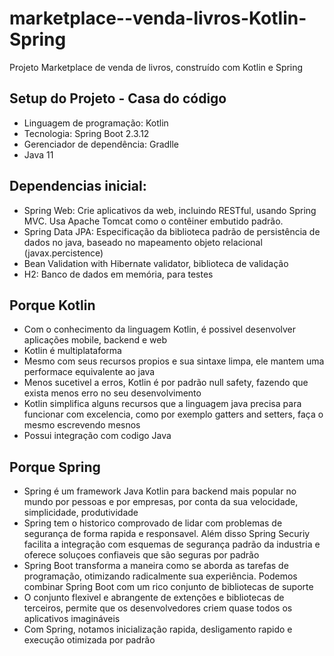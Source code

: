 # marketplace--venda-livros-Kotlin-Spring
Projeto Marketplace  de venda de livros, construído com  Kotlin e Spring

## Setup do Projeto - Casa do código

* Linguagem de programação: Kotlin
* Tecnologia: Spring Boot 2.3.12
* Gerenciador de dependência: Gradlle
* Java 11

## Dependencias inicial:

* Spring Web: Crie aplicativos da web, incluindo RESTful, usando Spring MVC. Usa Apache Tomcat como o contêiner embutido padrão.
* Spring Data JPA: Especificação da biblioteca padrão de persistência de dados no java, baseado no mapeamento objeto relacional (javax.percistence)
* Bean Validation with Hibernate validator, biblioteca de validação
* H2: Banco de dados em memória, para testes


## Porque Kotlin

* Com o conhecimento da linguagem Kotlin, é possivel desenvolver aplicações mobile, backend e web
* Kotlin é multiplataforma
* Mesmo com seus recursos propios e sua sintaxe limpa, ele mantem uma performace equivalente ao java
* Menos sucetivel a erros, Kotlin é por padrão null safety, fazendo que exista menos erro no seu desenvolvimento
* Kotlin simplifica alguns recursos que a linguagem java precisa para funcionar com excelencia, como por exemplo gatters and setters, faça o mesmo escrevendo mesnos
* Possui integração com codigo Java

## Porque Spring

* Spring é um framework Java Kotlin para backend mais popular no mundo por pessoas e por empresas, por conta da sua velocidade, simplicidade, produtividade
* Spring tem o historico comprovado de lidar com problemas de segurança de forma rapida e responsavel. Além disso Spring Securiy facilita a integração com esquemas de segurança padrão da industria e oferece soluçoes confiaveis que são seguras por padrão
* Spring Boot transforma a maneira como se aborda as tarefas de programação, otimizando radicalmente sua experiência. Podemos combinar Spring Boot com um rico conjunto de bibliotecas de suporte
* O conjunto flexivel e abrangente de extenções e bibliotecas de terceiros, permite que os desenvolvedores criem quase todos os aplicativos imagináveis
* Com Spring, notamos inicialização rapida, desligamento rapido e execução otimizada por padrão
